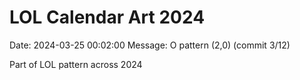 # LOL Calendar Art 2024

Date: 2024-03-25 00:02:00
Message: O pattern (2,0) (commit 3/12)

Part of LOL pattern across 2024
